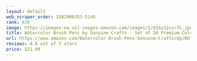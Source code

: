```yaml
---
layout: default 
﻿web_scraper_order: 1582906353-5146
rank: #28
image: https://images-na.ssl-images-amazon.com/images/I/81Gz2zusrfL.jpg
title: Watercolor Brush Pens by Genuine Crafts - Set of 20 Premium Colors - Real Brush Tips - 1…
url: https://www.amazon.com/Watercolor-Brush-Pens-Genuine-Crafts/dp/B0717899NZ/ref=zg_mw_arts-crafts_28?_encoding=UTF8&psc=1&refRID=AC0VFVM6SB4FTE33VGXN
reviews: 4.6 out of 5 stars
price: $21.99 
---
```

